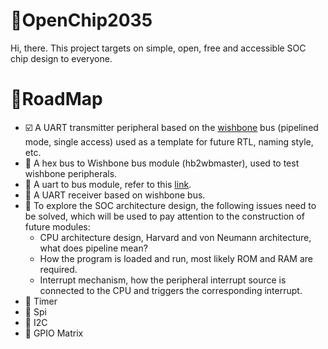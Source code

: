 # 📒OpenChip2035
Hi, there. This project targets on simple, open, free and accessible SOC chip design to everyone.

# 🚀RoadMap

- ☑️ A UART transmitter peripheral based on the [wishbone](https://opencores.org/howto/wishbone) bus (pipelined mode, single access)  used as a template for future RTL, naming style, etc.
- 🔲 A hex bus to Wishbone bus module (hb2wbmaster), used to test wishbone peripherals.
- 🔲 A uart to bus module, refer to this [link](https://github.com/freecores/uart2bus).
- 🔲 A UART receiver based on wishbone bus.
- 🔲 To explore the SOC architecture design, the following issues need to be solved, which will be used to pay attention to the construction of future modules:
    + CPU architecture design, Harvard and von Neumann architecture, what does pipeline mean?
    + How the program is loaded and run, most likely ROM and RAM are required.
    + Interrupt mechanism, how the peripheral interrupt source is connected to the CPU and triggers the corresponding interrupt.
- 🔲 Timer
- 🔲 Spi
- 🔲 I2C
- 🔲 GPIO Matrix
